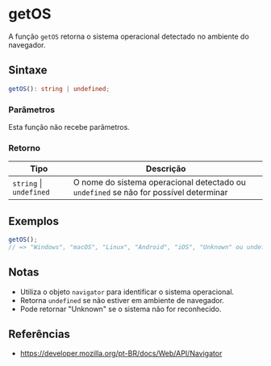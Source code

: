 # getOS

A função `getOS` retorna o sistema operacional detectado no ambiente do navegador.

## Sintaxe

```typescript
getOS(): string | undefined;
```

### Parâmetros

Esta função não recebe parâmetros.

### Retorno

| Tipo                  | Descrição                                                                 |
| --------------------- | ------------------------------------------------------------------------- |
| `string` \| `undefined` | O nome do sistema operacional detectado ou `undefined` se não for possível determinar |

## Exemplos

```typescript
getOS();
// => "Windows", "macOS", "Linux", "Android", "iOS", "Unknown" ou undefined
```

## Notas

* Utiliza o objeto `navigator` para identificar o sistema operacional.
* Retorna `undefined` se não estiver em ambiente de navegador.
* Pode retornar "Unknown" se o sistema não for reconhecido.

## Referências

* https://developer.mozilla.org/pt-BR/docs/Web/API/Navigator
